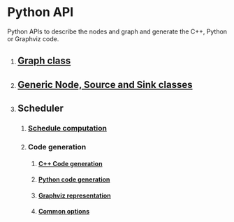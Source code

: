 # Python API 

Python APIs to describe the nodes and graph and generate the C++, Python or Graphviz code.

1. ## [Graph class](Graph.md)

2. ## [Generic Node, Source and Sink classes](Generic.md)

3. ## Scheduler

   1. ### [Schedule computation](SchedOptions.md)

   2. ### Code generation

      1. #### [C++ Code generation](CCodeGen.md)

      2. #### [Python code generation](PythonGen.md)

      3. #### [Graphviz representation](GraphvizGen.md)
   
      4. #### [Common options](CodegenOptions.md)










